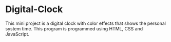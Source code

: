 # Digital-Clock
This mini project is a digital clock with color effects that shows the personal system time.
This program is programmed using HTML, CSS and JavaScript.
